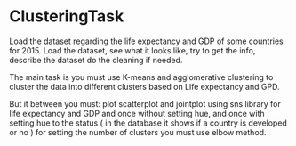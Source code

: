 # ClusteringTask
Load the dataset regarding the life expectancy and GDP of some countries for 2015.
Load the dataset, see what it looks like, try to get the info, describe the dataset do the cleaning if needed.

The main task is you must use K-means and agglomerative clustering to cluster the data into different clusters based on Life expectancy and GPD.

But it between you must:
plot scatterplot and jointplot using sns library for life expectancy and GDP and once without setting hue, and once with setting hue to the status ( in the database it shows if a country is developed or no )
for setting the number of clusters you must use elbow method.

